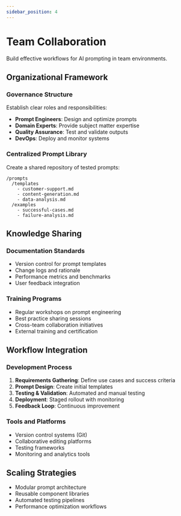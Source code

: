```yaml
---
sidebar_position: 4
---
```


# Team Collaboration

Build effective workflows for AI prompting in team environments.

## Organizational Framework

### Governance Structure

Establish clear roles and responsibilities:

- **Prompt Engineers**: Design and optimize prompts
- **Domain Experts**: Provide subject matter expertise
- **Quality Assurance**: Test and validate outputs
- **DevOps**: Deploy and monitor systems

### Centralized Prompt Library

Create a shared repository of tested prompts:

```
/prompts
  /templates
    - customer-support.md
    - content-generation.md
    - data-analysis.md
  /examples
    - successful-cases.md
    - failure-analysis.md
```

## Knowledge Sharing

### Documentation Standards

- Version control for prompt templates
- Change logs and rationale
- Performance metrics and benchmarks
- User feedback integration

### Training Programs

- Regular workshops on prompt engineering
- Best practice sharing sessions
- Cross-team collaboration initiatives
- External training and certification

## Workflow Integration

### Development Process

1. **Requirements Gathering**: Define use cases and success criteria
2. **Prompt Design**: Create initial templates
3. **Testing & Validation**: Automated and manual testing
4. **Deployment**: Staged rollout with monitoring
5. **Feedback Loop**: Continuous improvement

### Tools and Platforms

- Version control systems (Git)
- Collaborative editing platforms
- Testing frameworks
- Monitoring and analytics tools

## Scaling Strategies

- Modular prompt architecture
- Reusable component libraries
- Automated testing pipelines
- Performance optimization workflows